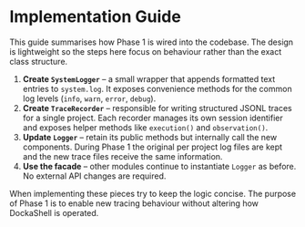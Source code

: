 # Implementation Guide

This guide summarises how Phase&nbsp;1 is wired into the codebase. The design is
lightweight so the steps here focus on behaviour rather than the exact class
structure.

1. **Create `SystemLogger`** – a small wrapper that appends formatted text
   entries to `system.log`. It exposes convenience methods for the common log
   levels (`info`, `warn`, `error`, `debug`).
2. **Create `TraceRecorder`** – responsible for writing structured JSONL traces
   for a single project. Each recorder manages its own session identifier and
   exposes helper methods like `execution()` and `observation()`.
3. **Update `Logger`** – retain its public methods but internally call the new
   components. During Phase&nbsp;1 the original per project log files are kept and
   the new trace files receive the same information.
4. **Use the facade** – other modules continue to instantiate `Logger` as
   before. No external API changes are required.

When implementing these pieces try to keep the logic concise. The purpose of
Phase&nbsp;1 is to enable new tracing behaviour without altering how DockaShell is
operated.
